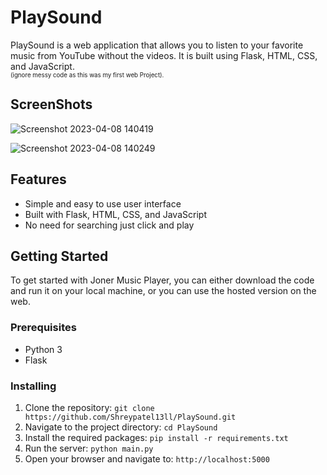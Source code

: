 # PlaySound

PlaySound is a web application that allows you to listen to your favorite music from YouTube without the videos. It is built using Flask, HTML, CSS, and JavaScript.<br />
<sub><sup>(ignore messy code as this was my first web Project).</sup></sub>

## ScreenShots
![Screenshot 2023-04-08 140419](https://user-images.githubusercontent.com/68627196/230712183-50cf8093-62da-4cac-b011-43e7fe7e35a2.png)


![Screenshot 2023-04-08 140249](https://user-images.githubusercontent.com/68627196/230712186-2c6105bf-7678-472b-96dc-5de1c096b8c4.png)


## Features

- Simple and easy to use user interface
- Built with Flask, HTML, CSS, and JavaScript
- No need for searching just click and play

## Getting Started

To get started with Joner Music Player, you can either download the code and run it on your local machine, or you can use the hosted version on the web.

### Prerequisites

- Python 3
- Flask

### Installing

1. Clone the repository: `git clone https://github.com/Shreypatel13ll/PlaySound.git`
2. Navigate to the project directory: `cd PlaySound`
3. Install the required packages: `pip install -r requirements.txt`
4. Run the server: `python main.py`
5. Open your browser and navigate to: `http://localhost:5000`
